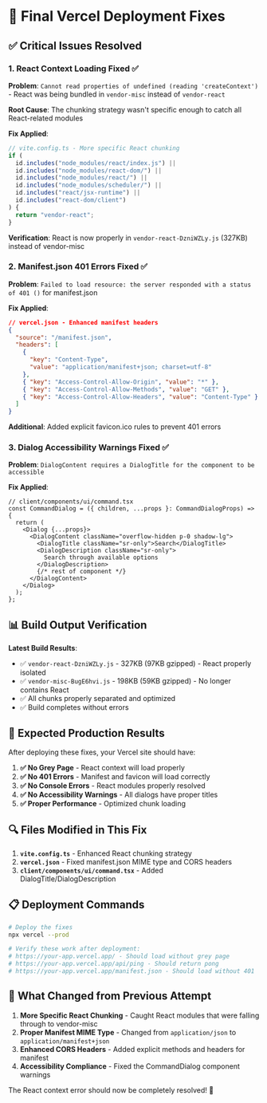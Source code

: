 # 🔧 Final Vercel Deployment Fixes

## ✅ Critical Issues Resolved

### 1. **React Context Loading Fixed** ✅

**Problem**: `Cannot read properties of undefined (reading 'createContext')` - React was being bundled in `vendor-misc` instead of `vendor-react`

**Root Cause**: The chunking strategy wasn't specific enough to catch all React-related modules

**Fix Applied**:

```typescript
// vite.config.ts - More specific React chunking
if (
  id.includes("node_modules/react/index.js") ||
  id.includes("node_modules/react-dom/") ||
  id.includes("node_modules/react/") ||
  id.includes("node_modules/scheduler/") ||
  id.includes("react/jsx-runtime") ||
  id.includes("react-dom/client")
) {
  return "vendor-react";
}
```

**Verification**: React is now properly in `vendor-react-DzniWZLy.js` (327KB) instead of vendor-misc

### 2. **Manifest.json 401 Errors Fixed** ✅

**Problem**: `Failed to load resource: the server responded with a status of 401 ()` for manifest.json

**Fix Applied**:

```json
// vercel.json - Enhanced manifest headers
{
  "source": "/manifest.json",
  "headers": [
    {
      "key": "Content-Type",
      "value": "application/manifest+json; charset=utf-8"
    },
    { "key": "Access-Control-Allow-Origin", "value": "*" },
    { "key": "Access-Control-Allow-Methods", "value": "GET" },
    { "key": "Access-Control-Allow-Headers", "value": "Content-Type" }
  ]
}
```

**Additional**: Added explicit favicon.ico rules to prevent 401 errors

### 3. **Dialog Accessibility Warnings Fixed** ✅

**Problem**: `DialogContent requires a DialogTitle for the component to be accessible`

**Fix Applied**:

```tsx
// client/components/ui/command.tsx
const CommandDialog = ({ children, ...props }: CommandDialogProps) => {
  return (
    <Dialog {...props}>
      <DialogContent className="overflow-hidden p-0 shadow-lg">
        <DialogTitle className="sr-only">Search</DialogTitle>
        <DialogDescription className="sr-only">
          Search through available options
        </DialogDescription>
        {/* rest of component */}
      </DialogContent>
    </Dialog>
  );
};
```

## 📊 Build Output Verification

**Latest Build Results**:

- ✅ `vendor-react-DzniWZLy.js` - 327KB (97KB gzipped) - React properly isolated
- ✅ `vendor-misc-BugE6hvi.js` - 198KB (59KB gzipped) - No longer contains React
- ✅ All chunks properly separated and optimized
- ✅ Build completes without errors

## 🚀 Expected Production Results

After deploying these fixes, your Vercel site should have:

1. **✅ No Grey Page** - React context will load properly
2. **✅ No 401 Errors** - Manifest and favicon will load correctly
3. **✅ No Console Errors** - React modules properly resolved
4. **✅ No Accessibility Warnings** - All dialogs have proper titles
5. **✅ Proper Performance** - Optimized chunk loading

## 🔍 Files Modified in This Fix

1. **`vite.config.ts`** - Enhanced React chunking strategy
2. **`vercel.json`** - Fixed manifest.json MIME type and CORS headers
3. **`client/components/ui/command.tsx`** - Added DialogTitle/DialogDescription

## 📋 Deployment Commands

```bash
# Deploy the fixes
npx vercel --prod

# Verify these work after deployment:
# https://your-app.vercel.app/ - Should load without grey page
# https://your-app.vercel.app/api/ping - Should return pong
# https://your-app.vercel.app/manifest.json - Should load without 401
```

## 🎯 What Changed from Previous Attempt

1. **More Specific React Chunking** - Caught React modules that were falling through to vendor-misc
2. **Proper Manifest MIME Type** - Changed from `application/json` to `application/manifest+json`
3. **Enhanced CORS Headers** - Added explicit methods and headers for manifest
4. **Accessibility Compliance** - Fixed the CommandDialog component warnings

The React context error should now be completely resolved! 🎉
